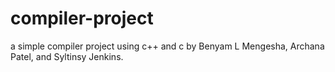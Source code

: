 # compiler-project
a simple compiler project using c++ and c by Benyam L Mengesha, Archana Patel, and  Syltinsy Jenkins. 
